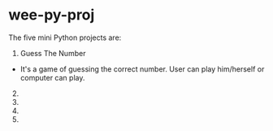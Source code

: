 # wee-py-proj
The five mini Python projects are:
1. Guess The Number
  - It's a game of guessing the correct number. User can play him/herself or computer can play.
2.
3.
4.
5.
